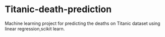 # Titanic-death-prediction
Machine learning project for predicting the deaths on Titanic dataset using linear regression,scikit learn.

